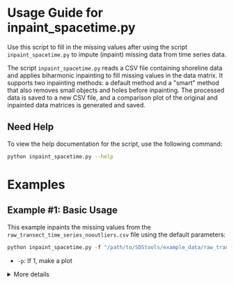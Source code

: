 # Usage Guide for inpaint_spacetime.py

Use this script to fill in the missing values after using the script `inpaint_spacetime.py` to impute (inpaint) missing data from time series data.

The script `inpaint_spacetime.py` reads a CSV file containing shoreline data and applies biharmonic inpainting to fill missing values in the data matrix. It supports two inpainting methods: a default method and a "smart" method that also removes small objects and holes before inpainting. The processed data is saved to a new CSV file, and a comparison plot of the original and inpainted data matrices is generated and saved.

## Need Help

To view the help documentation for the script, use the following command:

```bash
python inpaint_spacetime.py --help
```

# Examples

## Example #1: Basic Usage

This example inpaints the missing values from the `raw_transect_time_series_nooutliers.csv` file using the default parameters:

```python
python inpaint_spacetime.py -f "/path/to/SDStools/example_data/raw_transect_time_series_nooutliers.csv"
```

- `-p`: If 1, make a plot

<details>
<summary>More details</summary>
A flag to make (or suppress) a plot
</details>



<!-- 
## Example #2: Custom Parameters

This removes outliers from the `raw_transect_time_series_nooutliers.csv` using the following parameters :

```python
python inpaint_spacetime.py -f "C:\development\doodleverse\coastseg\CoastSeg\sessions\pls\ID_rpu1_datetime04-26-24__04_25_54\raw_transect_time_series_nooutliers.csv" -m "smart"
```

- `-m`: Sets the inpainting method to use. Uses the default method by default.

<details>
<summary>More details</summary>
Setting the method to "smart" in the script applies biharmonic inpainting to the data matrix after removing small objects and holes from the mask of missing values.
</details> -->
